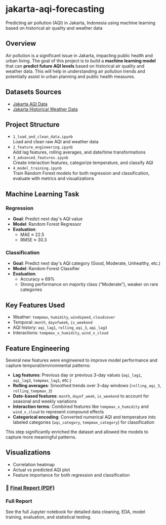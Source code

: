 # jakarta-aqi-forecasting
Predicting air pollution (AQI) in Jakarta, Indonesia using machine learning based on historical air quality and weather data

## **Overview**
Air pollution is a significant issue in Jakarta, impacting public health and urban living. The goal of this project is to build a **machine learning model** that can **predict future AQI levels** based on historical air quality and weather data. This will help in understanding air pollution trends and potentially assist in urban planning and public health measures.




## Datasets Sources
- [Jakarta AQI Data](https://www.kaggle.com/datasets/senadu34/air-quality-index-in-jakarta-2010-2021)
- [Jakarta Historical Weather Data](https://www.visualcrossing.com/weather-history/Jakarta,%20Indonesia/us/2020-01-01/2020-12-31/)


## Project Structure
- `1_load_and_clean_data.ipynb`  
  Load and clean raw AQI and weather data
- `2_feature_engineering.ipynb`  
  Add lag features, rolling averages, and date/time transformations
- `3_advanced_features.ipynb`  
  Create interaction features, categorize temperature, and classify AQI
- `4_model_training.ipynb`  
  Train Random Forest models for both regression and classification, evaluate with metrics and visualizations


## Machine Learning Task
### Regression
- **Goal**: Predict next day's AQI value
- **Model**: Random Forest Regressor
- **Evaluation**:
  - MAE ≈ 22.5
  - RMSE ≈ 30.3

### Classification
- **Goal**: Predict next day's AQI category (Good, Moderate, Unhealthy, etc.)
- **Model**: Random Forest Classifier
- **Evaluation**:
  - Accuracy ≈ 69%
  - Strong performance on majority class (“Moderate”), weaker on rare categories


## Key Features Used
- Weather: `tempmax`, `humidity`, `windspeed`, `cloudcover`
- Temporal: `month`, `dayofweek`, `is_weekend`
- AQI history: `aqi_lag1`, `rolling_aqi_3`, `aqi_lag3`
- Interactions: `tempmax_x_humidity`, `wind_x_cloud`


## Feature Engineering
Several new features were engineered to improve model performance and capture temporal/environmental patterns:

- **Lag features**: Previous day or previous 3-day values (`aqi_lag1`, `aqi_lag3`, `tempmax_lag1`, etc.)
- **Rolling averages**: Smoothed trends over 3-day windows (`rolling_aqi_3`, `rolling_tempmax_3`)
- **Date-based features**: `month`, `dayof_week`, `is_weekend` to account for seasonal and weekly variations
- **Interaction terms**: Combined features like `tempmax_x_humidity` and `wind_x_cloud` to represent compound effects
- **Categorical encoding**: Converted numerical AQI and temperature into labeled categories (`aqi_category`, `tempmax_category`) for classification

This step significantly enriched the dataset and allowed the models to capture more meaningful patterns.


## Visualizations
- Correlation heatmap
- Actual vs predicted AQI plot
- Feature importance for both regression and classification


### 📄 [Final Report (PDF)](./final_report.pdf)

### Full Report
See the full Jupyter notebook for detailed data cleaning, EDA, model training, evaluation, and statistical testing.

